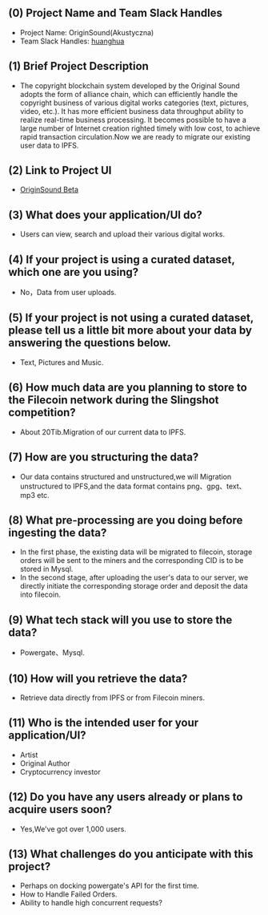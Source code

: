 ## (0) Project Name and Team Slack Handles

- Project Name: OriginSound(Akustyczna)
- Team Slack Handles: [huanghua](https://filecoinproject.slack.com/team/U01882RD9NE)

## (1) Brief Project Description
- The copyright blockchain system developed by the Original Sound adopts the form of alliance chain, which can efficiently handle the copyright business of various digital works categories (text, pictures, video, etc.). 
  It has more efficient business data throughput ability to realize real-time business processing. It becomes possible to have a large number of Internet creation righted timely with low cost, 
  to achieve rapid transaction circulation.Now we are ready to migrate our existing user data to IPFS.

## (2) Link to Project UI

- [OriginSound Beta](https://www.beijingyy.net/)

## (3) What does your application/UI do?

- Users can view, search and upload their various digital works.

## (4) If your project is using a curated dataset, which one are you using?

- No，Data from user uploads.

## (5) If your project is not using a curated dataset, please tell us a little bit more about your data by answering the questions below.

- Text, Pictures and  Music.

## (6) How much data are you planning to store to the Filecoin network during the Slingshot competition?

- About 20Tib.Migration of our current data to IPFS.

## (7) How are you structuring the data?

- Our data contains structured and unstructured,we will Migration unstructured to IPFS,and the data format contains png、gpg、text、mp3 etc.

## (8) What pre-processing are you doing before ingesting the data?

- In the first phase, the existing data will be migrated to filecoin, storage orders will be sent to the miners and the corresponding CID is to be stored in Mysql.
- In the second stage, after uploading the user's data to our server, we directly initiate the corresponding storage order and deposit the data into filecoin.

## (9)  What tech stack will you use to store the data?

- Powergate、Mysql.

## (10) How will you retrieve the data?

- Retrieve data directly from IPFS or from Filecoin miners.

## (11) Who is the intended user for your application/UI?

- Artist
- Original Author
- Cryptocurrency investor

## (12) Do you have any users already or plans to acquire users soon?

- Yes,We've got over 1,000 users.

## (13) What challenges do you anticipate with this project?
- Perhaps on docking powergate's API for the first time. 
- How to Handle Failed Orders.
- Ability to handle high concurrent requests?
